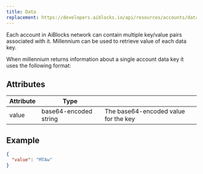 ```yaml
---
title: Data
replacement: https://developers.aiblocks.io/api/resources/accounts/data/
---
```


Each account in AiBlocks network can contain multiple key/value pairs associated with it. Millennium can be used to retrieve value of each data key.

When millennium returns information about a single account data key it uses the following format:

## Attributes

| Attribute | Type | | 
| --- | --- | --- |
| value | base64-encoded string | The base64-encoded value for the key |

## Example

```json
{
  "value": "MTAw"
}
```
